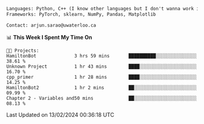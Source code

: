 ```txt
Languages: Python, C++ (I know other languages but I don't wanna work in em)
Frameworks: PyTorch, sklearn, NumPy, Pandas, Matplotlib

Contact: arjun.sarao@uwaterloo.ca
```

<!--START_SECTION:waka-->
📊 **This Week I Spent My Time On** 

```text
🐱‍💻 Projects: 
HamiltonBot              3 hrs 59 mins       ██████████░░░░░░░░░░░░░░░   38.61 % 
Unknown Project          1 hr 43 mins        ████░░░░░░░░░░░░░░░░░░░░░   16.70 % 
cpp_primer               1 hr 28 mins        ████░░░░░░░░░░░░░░░░░░░░░   14.25 % 
HamiltonBot2             1 hr 2 mins         ██░░░░░░░░░░░░░░░░░░░░░░░   09.99 % 
Chapter 2 - Variables and50 mins             ██░░░░░░░░░░░░░░░░░░░░░░░   08.13 % 
```


 Last Updated on 13/02/2024 00:36:18 UTC
<!--END_SECTION:waka-->
